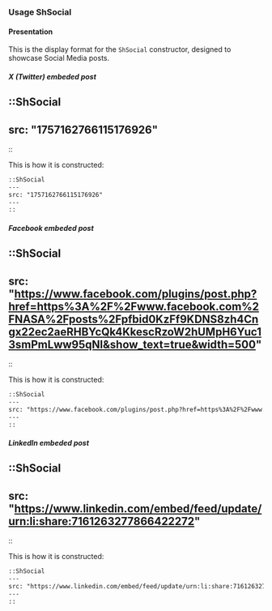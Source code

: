 ### Usage ShSocial
#### Presentation
This is the display format for the `ShSocial` constructor, designed to showcase Social Media posts.
##### X (Twitter) embeded post

::ShSocial
---
src: "1757162766115176926"
---
::

This is how it is constructed:

```md
::ShSocial
---
src: "1757162766115176926"
---
::
```

##### Facebook embeded post

::ShSocial
---
src: "https://www.facebook.com/plugins/post.php?href=https%3A%2F%2Fwww.facebook.com%2FNASA%2Fposts%2Fpfbid0KzFf9KDNS8zh4Cngx22ec2aeRHBYcQk4KkescRzoW2hUMpH6Yuc13smPmLww95qNl&show_text=true&width=500"
---
::

This is how it is constructed:

```md
::ShSocial
---
src: "https://www.facebook.com/plugins/post.php?href=https%3A%2F%2Fwww.facebook.com%2FNASA%2Fposts%2Fpfbid0KzFf9KDNS8zh4Cngx22ec2aeRHBYcQk4KkescRzoW2hUMpH6Yuc13smPmLww95qNl&show_text=true&width=500"
---
::
```

##### LinkedIn embeded post

::ShSocial
---
src: "https://www.linkedin.com/embed/feed/update/urn:li:share:7161263277866422272"
---
::

This is how it is constructed:

```md
::ShSocial
---
src: "https://www.linkedin.com/embed/feed/update/urn:li:share:7161263277866422272"
---
::
```